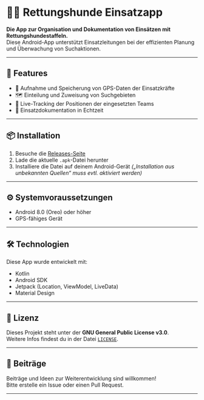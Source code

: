 # 🐕‍🦺 Rettungshunde Einsatzapp

**Die App zur Organisation und Dokumentation von Einsätzen mit Rettungshundestaffeln.**  
Diese Android-App unterstützt Einsatzleitungen bei der effizienten Planung und Überwachung von Suchaktionen.

---

## 📌 Features

- 📍 Aufnahme und Speicherung von GPS-Daten der Einsatzkräfte
- 🗺️ Einteilung und Zuweisung von Suchgebieten
- 📡 Live-Tracking der Positionen der eingesetzten Teams
- 📝 Einsatzdokumentation in Echtzeit

---

## 📦 Installation

1. Besuche die [Releases-Seite](https://github.com/R3-N3/Rettungshunde-Einsatzapp-IOS/releases)
2. Lade die aktuelle `.apk`-Datei herunter
3. Installiere die Datei auf deinem Android-Gerät *(„Installation aus unbekannten Quellen“ muss evtl. aktiviert werden)*

---

## ⚙️ Systemvoraussetzungen

- Android 8.0 (Oreo) oder höher
- GPS-fähiges Gerät

---

## 🛠️ Technologien

Diese App wurde entwickelt mit:

- Kotlin
- Android SDK
- Jetpack (Location, ViewModel, LiveData)
- Material Design

---

## 📃 Lizenz

Dieses Projekt steht unter der **GNU General Public License v3.0**.  
Weitere Infos findest du in der Datei [`LICENSE`](LICENSE).

---

## 🤝 Beiträge

Beiträge und Ideen zur Weiterentwicklung sind willkommen!  
Bitte erstelle ein Issue oder einen Pull Request.

---
